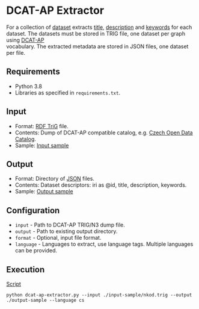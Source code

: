 # DCAT-AP Extractor
For a collection of [dataset](http://www.w3.org/ns/dcat#Dataset) extracts 
[title](http://purl.org/dc/terms/title), 
[description](http://purl.org/dc/terms/description) and 
[keywords](http://www.w3.org/ns/dcat#keyword) for each dataset. 
The datasets must be stored in TRIG file, one dataset per graph using 
[DCAT-AP](https://joinup.ec.europa.eu/collection/semantic-interoperability-community-semic/solution/dcat-application-profile-data-portals-europe)  
vocabulary. 
The extracted metadata are stored in JSON files, one dataset per file.
 
## Requirements
- Python 3.8
- Libraries as specified in ```requirements.txt```. 

## Input
- Format: [RDF TriG](https://www.w3.org/TR/trig/) file.
- Contents: Dump of DCAT-AP compatible catalog, e.g. 
    [Czech Open Data Catalog](http://data.gov.cz/soubor/nkod.trig).
- Sample: [Input sample](input-sample/nkod.trig)

## Output
- Format: Directory of [JSON](https://www.json.org/) files.
- Contents: Dataset descriptors: iri as @id, title, description, keywords.
- Sample: [Output sample](output-sample/)

## Configuration
- ```input``` - Path to DCAT-AP TRIG/N3 dump file.
- ```output``` - Path to existing output directory.
- ```format``` - Optional, input file format.
- ```language``` - Languages to extract, use language tags. Multiple languages can be provided.

## Execution
[Script](script)
```shell
python dcat-ap-extractor.py --input ./input-sample/nkod.trig --output ./output-sample --language cs
```
